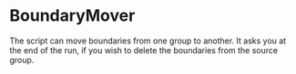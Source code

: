 # BoundaryMover
 The script can move boundaries from one group to another. It asks you at the end of the run, if you wish to delete the boundaries from the source group.
